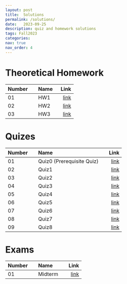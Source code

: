 ```yaml
---
layout: post
title:  Solutions
permalink: /solutions/
date:   2023-09-25
description: quiz and homework solutions
tags: Fall2023
categories:
nav: true
nav_order: 4
---
```

# Theoretical Homework

| Number | &nbsp; &nbsp; Name                                                | Link                                           |
| :----  | :---------------------------------------------------------------  | ---------------------------------------------: |
| 01     | &nbsp; &nbsp; HW1 &nbsp; &nbsp;| <a href='/assets/Fall2023/pdf/HW1_SP_2023_Sol.pdf'>link</a> |
| 02     | &nbsp; &nbsp; HW2 &nbsp; &nbsp;| <a href='/assets/Fall2023/pdf/HW2_SP_2023_Sol.pdf'>link</a> |
| 03     | &nbsp; &nbsp; HW3 &nbsp; &nbsp;| <a href='/assets/Fall2023/zip/HW3_SP_2023_Sol.zip'>link</a> |


# Quizes

| Number | &nbsp; &nbsp; Name                                                | Link                                           |
| :----  | :---------------------------------------------------------------  | ---------------------------------------------: |
| 01     | &nbsp; &nbsp; Quiz0 (Prerequisite Quiz) &nbsp; &nbsp;| <a href='/assets/Fall2023/pdf/quiz0_solution.pdf'>link</a> |
| 02     | &nbsp; &nbsp; Quiz1 &nbsp; &nbsp;| <a href='/assets/Fall2023/pdf/quiz1_solution.pdf'>link</a> |
| 03     | &nbsp; &nbsp; Quiz2 &nbsp; &nbsp;| <a href='/assets/Fall2023/pdf/quiz2_solution.pdf'>link</a> |
| 04     | &nbsp; &nbsp; Quiz3 &nbsp; &nbsp;| <a href='/assets/Fall2023/pdf/quiz3_solution.pdf'>link</a> |
| 05     | &nbsp; &nbsp; Quiz4 &nbsp; &nbsp;| <a href='/assets/Fall2023/pdf/quiz4_solution.pdf'>link</a> |
| 06     | &nbsp; &nbsp; Quiz5 &nbsp; &nbsp;| <a href='/assets/Fall2023/pdf/quiz5_solution.pdf'>link</a> |
| 07     | &nbsp; &nbsp; Quiz6 &nbsp; &nbsp;| <a href='/assets/Fall2023/pdf/quiz6_solution.pdf'>link</a> |
| 08     | &nbsp; &nbsp; Quiz7 &nbsp; &nbsp;| <a href='/assets/Fall2023/pdf/quiz7_solution.pdf'>link</a> |
| 09     | &nbsp; &nbsp; Quiz8 &nbsp; &nbsp;| <a href='/assets/Fall2023/pdf/quiz8_solution.pdf'>link</a> |




# Exams

| Number | &nbsp; &nbsp; Name                                                | Link                                           |
| :----  | :---------------------------------------------------------------  | ---------------------------------------------: |
| 01     | &nbsp; &nbsp; Midterm &nbsp; &nbsp;| <a href='/assets/Fall2023/pdf/Stochastic_Fall2023_MIDTERM_SOLUTIONS.pdf'>link</a> |


